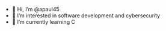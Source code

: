 - 👋 Hi, I’m @apaul45
- 👀 I’m interested in software development and cybersecurity
- 🌱 I’m currently learning C

<!---
apaul45/apaul45 is a ✨ special ✨ repository because its `README.md` (this file) appears on your GitHub profile.
You can click the Preview link to take a look at your changes.
--->
